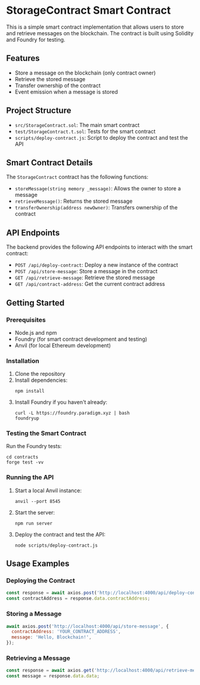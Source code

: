 # StorageContract Smart Contract

This is a simple smart contract implementation that allows users to store and retrieve messages on the blockchain. The contract is built using Solidity and Foundry for testing.

## Features

- Store a message on the blockchain (only contract owner)
- Retrieve the stored message
- Transfer ownership of the contract
- Event emission when a message is stored

## Project Structure

- `src/StorageContract.sol`: The main smart contract
- `test/StorageContract.t.sol`: Tests for the smart contract
- `scripts/deploy-contract.js`: Script to deploy the contract and test the API

## Smart Contract Details

The `StorageContract` contract has the following functions:

- `storeMessage(string memory _message)`: Allows the owner to store a message
- `retrieveMessage()`: Returns the stored message
- `transferOwnership(address newOwner)`: Transfers ownership of the contract

## API Endpoints

The backend provides the following API endpoints to interact with the smart contract:

- `POST /api/deploy-contract`: Deploy a new instance of the contract
- `POST /api/store-message`: Store a message in the contract
- `GET /api/retrieve-message`: Retrieve the stored message
- `GET /api/contract-address`: Get the current contract address

## Getting Started

### Prerequisites

- Node.js and npm
- Foundry (for smart contract development and testing)
- Anvil (for local Ethereum development)

### Installation

1. Clone the repository
2. Install dependencies:
   ```
   npm install
   ```
3. Install Foundry if you haven't already:
   ```
   curl -L https://foundry.paradigm.xyz | bash
   foundryup
   ```

### Testing the Smart Contract

Run the Foundry tests:

```
cd contracts
forge test -vv
```

### Running the API

1. Start a local Anvil instance:

   ```
   anvil --port 8545
   ```

2. Start the server:

   ```
   npm run server
   ```

3. Deploy the contract and test the API:
   ```
   node scripts/deploy-contract.js
   ```

## Usage Examples

### Deploying the Contract

```javascript
const response = await axios.post('http://localhost:4000/api/deploy-contract');
const contractAddress = response.data.contractAddress;
```

### Storing a Message

```javascript
await axios.post('http://localhost:4000/api/store-message', {
  contractAddress: 'YOUR_CONTRACT_ADDRESS',
  message: 'Hello, Blockchain!',
});
```

### Retrieving a Message

```javascript
const response = await axios.get('http://localhost:4000/api/retrieve-message?contractAddress=YOUR_CONTRACT_ADDRESS');
const message = response.data.data;
```
